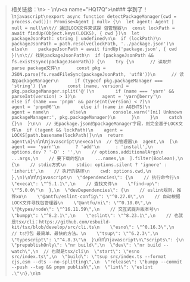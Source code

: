 > 相关链接：\n> - \n\n<a name=\"HQ17Q\"></a>\n### 学到了！\n```javascript\nexport async function detectPackageManager(cwd = process.cwd()): Promise<Agent | null> {\n  let agent: Agent | null = null\n\t// 通过LOCK文件来试探 包管理器\n  const lockPath = await findUp(Object.keys(LOCKS), { cwd })\n  let packageJsonPath: string | undefined\n\n  if (lockPath)\n    packageJsonPath = path.resolve(lockPath, '../package.json')\n  else\n    packageJsonPath = await findUp('package.json', { cwd })\n\t// 找到packageJsonPath\n  if (packageJsonPath && fs.existsSync(packageJsonPath)) {\n    try {\n      // 读取并parse package文件\n      const pkg = JSON.parse(fs.readFileSync(packageJsonPath, 'utf8'))\n      // 读取packageManager\n      if (typeof pkg.packageManager === 'string') {\n        const [name, version] = pkg.packageManager.split('@')\n        if (name === 'yarn' && parseInt(version) > 1)\n          agent = 'yarn@berry'\n        else if (name === 'pnpm' && parseInt(version) < 7)\n          agent = 'pnpm@6'\n        else if (name in AGENTS)\n          agent = name\n        else\n          console.warn('[ni] Unknown packageManager:', pkg.packageManager)\n      }\n    }\n    catch {}\n  }\n\n  // 无package.json的packageManager字段，则完全基于LOCK文件\n  if (!agent && lockPath)\n    agent = LOCKS[path.basename(lockPath)]\n\n  return agent\n}\n```\n\n```javascript\nexeca(\n  // 包管理器\n  agent,\n  [\n    agent === 'yarn'\n      ? 'add'\n      : 'install',\n    options.dev ? '-D' : '',\n    // options.additionalArgs\n    ...args,\n    // 要下载的包\n    ...names,\n  ].filter(Boolean),\n  {\n    // stdio方式\n    stdio: options.silent ? 'ignore' : 'inherit',\n    // 执行的路径\n    cwd: options.cwd,\n  },\n)\n```\n\n```javascript\n  \"dependencies\": {\n    // 执行命令行\n    \"execa\": \"^5.1.1\",\n    // 查找文件\n    \"find-up\": \"^5.0.0\"\n  },\n  \"devDependencies\": {\n    // eslint规则，推荐xo\n    \"@antfu/eslint-config\": \"^0.27.0\",\n    // 自动根据LOCK文件寻找包管理器\n    \"@antfu/ni\": \"^0.18.0\",\n    \"@types/node\": \"^16.11.59\",\n    // 交互式提升版本号\n    \"bumpp\": \"^8.2.1\",\n    \"eslint\": \"^8.23.1\",\n    // 也就是tsx/cli：https://github.com/esbuild-kit/tsx/blob/develop/src/cli.ts\n    \"esno\": \"^0.16.3\",\n    // ts打包 最简单、最快的方法。\n    \"tsup\": \"^6.2.3\",\n    \"typescript\": \"^4.8.3\"\n  }\n```\n\n```javascript\n\"scripts\": {\n  \"prepublishOnly\": \"nr build\",\n  \"dev\": \"nr build --watch\",\n  // 也就是tsx/cli\n  \"start\": \"esno src/index.ts\",\n  \"build\": \"tsup src/index.ts --format cjs,esm --dts --no-splitting\",\n  \"release\": \"bumpp --commit --push --tag && pnpm publish\",\n  \"lint\": \"eslint .\"\n},\n```\n
